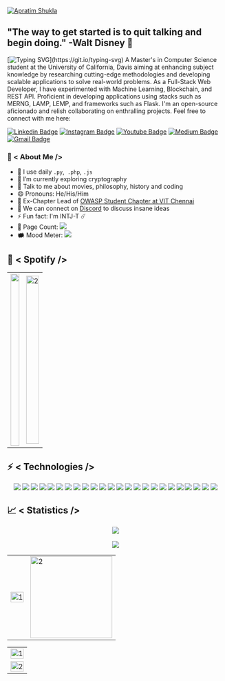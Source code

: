 [![Apratim Shukla](https://i.imgur.com/7lQ1X7t.png)](https://apratim.me)

## "The way to get started is to quit talking and begin doing." -Walt Disney 🚀

[![Typing SVG](https://readme-typing-svg.herokuapp.com?color=18A4F7&size=40&width=900&height=100&lines=Hello+there!)](https://git.io/typing-svg)
A Master's in Computer Science student at the University of California, Davis aiming at enhancing subject knowledge by researching cutting-edge methodologies and developing scalable applications to solve real-world problems. As a Full-Stack Web Developer, I have experimented with Machine Learning, Blockchain, and REST API. Proficient in developing applications using stacks such as MERNG, LAMP, LEMP, and frameworks such as Flask. I'm an open-source aficionado and relish collaborating on enthralling projects. Feel free to connect with me here:

[![Linkedin Badge](https://img.shields.io/badge/-apratimshukla6-blue?style=flat-square&logo=Linkedin&logoColor=white&link=https://www.linkedin.com/in/apratimshukla6/)](https://www.linkedin.com/in/apratimshukla6/)
[![Instagram Badge](https://img.shields.io/badge/-apratimshukla6-purple?style=flat-square&logo=instagram&logoColor=white&link=https://instagram.com/apratimshukla6/)](https://instagram.com/apratimshukla6)
[![Youtube Badge](https://img.shields.io/badge/-apratimshukla6-darkred?style=flat-square&logo=youtube&logoColor=white&link=https://www.youtube.com/c/apratimshukla6)](https://www.youtube.com/c/apratimshukla6)
[![Medium Badge](https://img.shields.io/badge/-@apratimshukla6-03a57a?style=flat-square&labelColor=000000&logo=Medium&link=https://medium.com/@apratimshukla6/)](https://medium.com/@apratimshukla6)
[![Gmail Badge](https://img.shields.io/badge/-apratimshukla6@gmail.com-c14438?style=flat-square&logo=Gmail&logoColor=white&link=mailto:apratimshukla6@gmail.com)](mailto:apratimshukla6@gmail.com)

### 🤵 < About Me />
- 🤔 I use daily ```.py```,``` .php```, ```.js```
- 🌱 I’m currently exploring cryptography
- 💬 Talk to me about movies, philosophy, history and coding
- 😄 Pronouns: He/His/Him
- 📝 Ex-Chapter Lead of [OWASP Student Chapter at VIT Chennai](https://owaspvit.com/)
- 👯 We can connect on [Discord](https://discord.gg/n7VxP6N) to discuss insane ideas
- ⚡ Fun fact: I'm INTJ-T ☄️
- 🧮 Page Count: <img src="https://visitor-badge.laobi.icu/badge?page_id=apratimshukla6">
- 🗰  Mood Meter: <img src="https://img.shields.io/badge/-🎃%20Mood:%20Happy-black?">

## 🎵 < Spotify />

<table width=100%>
  <tr>
    <td><img src="https://spotify-github-profile.vercel.app/api/view?uid=31ztsaqqojiy3usipqbvjwkranzm&cover_image=true&theme=default" height=400 width=100% display=block></td>
    <td><img src="https://quotes-github-readme.vercel.app/api?type=vertical"  display=block width=100% height=390 alt="2" display=block></td>
   </tr>
</table>

## ⚡ < Technologies />
<p align="center">
<img src="https://img.shields.io/badge/-JavaScript-black?style=flat-square&logo=javascript">
<img src="https://img.shields.io/badge/-Nodejs-black?style=flat-square&logo=Node.js">
<img src="https://img.shields.io/badge/-Python-black?style=flat-square&logo=Python">
<img src="https://img.shields.io/badge/-React-black?style=flat-square&logo=react">
<img src="https://img.shields.io/badge/-java-black?style=flat-square&logo=java">
<img src="https://img.shields.io/badge/-C++-black?style=flat-square&logo=c">
<img src="https://img.shields.io/badge/-PHP-black?style=flat-square&logo=php">
<img src="https://img.shields.io/badge/-HTML5-black?style=flat-square&logo=html5&logoColor=white">
<img src="https://img.shields.io/badge/-CSS3-black?style=flat-square&logo=css3">
<img src="https://img.shields.io/badge/-Bootstrap-black?style=flat-square&logo=bootstrap">
<img src="https://img.shields.io/badge/-MongoDB-black?style=flat-square&logo=mongodb">
<img src="https://img.shields.io/badge/-Redis-black?style=flat-square&logo=Redis">
<img src="https://img.shields.io/badge/-GraphQL-black?style=flat-square&logo=graphql">
<img src="https://img.shields.io/badge/-Apollo%20GraphQL-black?style=flat-square&logo=apollo-graphql">
<img src="https://img.shields.io/badge/-PostgreSQL-black?style=flat-square&logo=postgresql">
<img src="https://img.shields.io/badge/-MySQL-black?style=flat-square&logo=mysql">
<img src="https://img.shields.io/badge/-Heroku-black?style=flat-square&logo=heroku">
<img src="https://img.shields.io/badge/-Docker-black?style=flat-square&logo=docker">
<img src="https://img.shields.io/badge/-Digital%20Ocean-black?style=flat-square&logo=digitalocean">
<img src="https://img.shields.io/badge/Firebase-black?style=flat-square&logo=firebase">
<img src="https://img.shields.io/badge/-Git-black?style=flat-square&logo=git">
<img src="https://img.shields.io/badge/-GitHub-black?style=flat-square&logo=github">
<img src="https://img.shields.io/badge/-Arduino-black?style=flat-square&logo=arduino">
<img src="https://img.shields.io/badge/-R-black?style=flat-square&logo=r">
</p>

## 📈 < Statistics />
<p align="center">
<img src="https://github-profile-trophy.vercel.app/?username=apratimshukla6&theme=darkhub">
<br><br>
<img src="https://github-readme-streak-stats.herokuapp.com/?user=apratimshukla6&theme=merko">
</p>
<table>
  <tr>
    <td><img src="https://github-readme-stats.vercel.app/api?username=apratimshukla6&theme=dark&show_icons=true&include_all_commits=true&count_private=true"  display=block width=100% height=auto alt="1"></td>
    <td><img src="https://github-readme-stats.vercel.app/api/top-langs/?username=apratimshukla6&theme=dark&layout=compact&hide=Jupyter%20Notebook"  display=block height=190 align="center" alt="2"></td>
   </tr>
</table>

<table>
  <tr>
    <td><img src="https://github-profile-summary-cards.vercel.app/api/cards/profile-details?username=apratimshukla6&theme=solarized_dark"  display=block width=100% height=auto alt="1"></td>
   </tr>
   <tr>
      <td><img src="https://activity-graph.herokuapp.com/graph?username=apratimshukla6&bg_color=073642&color=859900&line=006400&point=35aea1&area=true" display=block width=100% height=auto alt="2"></td>
  </td>
  </tr>
</table>
